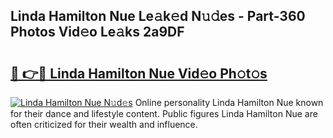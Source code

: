 ## Linda Hamilton Nue Le𝚊k𝚎d N𝚞𝚍es - Part-360 Photos Vid𝚎o Le𝚊ks 2a9DF

# <h2><a href="http://fbayuo.evod.top/?m=Linda+Hamilton+Nue">🔗 👉🔴 Linda Hamilton Nue Vid𝚎o Ph𝚘t𝚘s</a></h2>

[![Linda Hamilton Nue N𝚞d𝚎s](https://i.imgur.com/8V9OHl7.gif)](http://fbayuo.evod.top/?m=Linda+Hamilton+Nue)
Online personality Linda Hamilton Nue known for their dance and lifestyle content. Public figures Linda Hamilton Nue are often criticized for their wealth and influence. 
